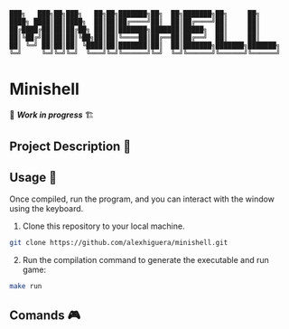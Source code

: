 
	███╗   ███╗██╗███╗   ██╗██╗███████╗██╗  ██╗███████╗██╗     ██╗     
	████╗ ████║██║████╗  ██║██║██╔════╝██║  ██║██╔════╝██║     ██║     
	██╔████╔██║██║██╔██╗ ██║██║███████╗███████║█████╗  ██║     ██║     
	██║╚██╔╝██║██║██║╚██╗██║██║╚════██║██╔══██║██╔══╝  ██║     ██║     
	██║ ╚═╝ ██║██║██║ ╚████║██║███████║██║  ██║███████╗███████╗███████╗
	╚═╝     ╚═╝╚═╝╚═╝  ╚═══╝╚═╝╚══════╝╚═╝  ╚═╝╚══════╝╚══════╝╚══════╝

# Minishell

🚧 _**Work in progress**_ 🏗️

## Project Description 📖

## Usage 🤟

Once compiled, run the program, and you can interact with the window using the keyboard.

1. Clone this repository to your local machine.
```bash
git clone https://github.com/alexhiguera/minishell.git
```
2. Run the compilation command to generate the executable and run game:
```bash
make run
```

## Comands 🎮